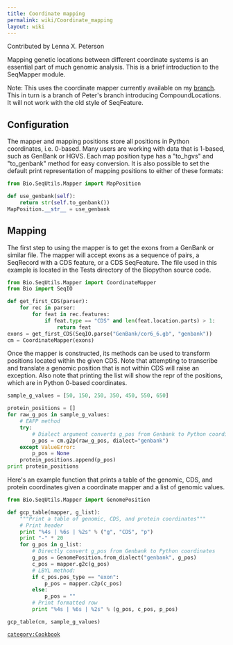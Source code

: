 ```yaml
---
title: Coordinate mapping
permalink: wiki/Coordinate_mapping
layout: wiki
---
```


Contributed by Lenna X. Peterson

Mapping genetic locations between different coordinate systems is an
essential part of much genomic analysis. This is a brief introduction to
the SeqMapper module.

Note: This uses the coordinate mapper currently available on my
[branch](https://github.com/lennax/biopython/tree/f_loc4). This in turn
is a branch of Peter's branch introducing CompoundLocations. It will not
work with the old style of SeqFeature.

Configuration
-------------

The mapper and mapping positions store all positions in Python
coordinates, i.e. 0-based. Many users are working with data that is
1-based, such as GenBank or HGVS. Each map position type has a
"to\_hgvs" and "to\_genbank" method for easy conversion. It is also
possible to set the default print representation of mapping positions to
either of these formats:

``` python
from Bio.SeqUtils.Mapper import MapPosition

def use_genbank(self):
    return str(self.to_genbank())
MapPosition.__str__ = use_genbank
```

Mapping
-------

The first step to using the mapper is to get the exons from a GenBank or
similar file. The mapper will accept exons as a sequence of pairs, a
SeqRecord with a CDS feature, or a CDS SeqFeature. The file used in this
example is located in the Tests directory of the Biopython source code.

``` python
from Bio.SeqUtils.Mapper import CoordinateMapper
from Bio import SeqIO

def get_first_CDS(parser):
    for rec in parser:
        for feat in rec.features:
            if feat.type == "CDS" and len(feat.location.parts) > 1:
                return feat
exons = get_first_CDS(SeqIO.parse("GenBank/cor6_6.gb", "genbank"))
cm = CoordinateMapper(exons)
```

Once the mapper is constructed, its methods can be used to transform
positions located within the given CDS. Note that attempting to
transcribe and translate a genomic position that is not within CDS will
raise an exception. Also note that printing the list will show the repr
of the positions, which are in Python 0-based coordinates.

``` python
sample_g_values = [50, 150, 250, 350, 450, 550, 650]

protein_positions = []
for raw_g_pos in sample_g_values:
    # EAFP method
    try:
        # Dialect argument converts g_pos from Genbank to Python coordinates
        p_pos = cm.g2p(raw_g_pos, dialect="genbank")
    except ValueError:
        p_pos = None
    protein_positions.append(p_pos)
print protein_positions
```

Here's an example function that prints a table of the genomic, CDS, and
protein coordinates given a coordinate mapper and a list of genomic
values.

``` python
from Bio.SeqUtils.Mapper import GenomePosition

def gcp_table(mapper, g_list):
    """Print a table of genomic, CDS, and protein coordinates"""
    # Print header
    print "%4s | %6s | %2s" % ("g", "CDS", "p")
    print "-" * 20
    for g_pos in g_list:
        # Directly convert g_pos from Genbank to Python coordinates
        g_pos = GenomePosition.from_dialect("genbank", g_pos)
        c_pos = mapper.g2c(g_pos)
        # LBYL method:
        if c_pos.pos_type == "exon":
            p_pos = mapper.c2p(c_pos)
        else:
            p_pos = ""
        # Print formatted row
        print "%4s | %6s | %2s" % (g_pos, c_pos, p_pos)

gcp_table(cm, sample_g_values)
```

[`category:Cookbook`](category:Cookbook "wikilink")
